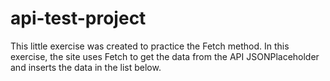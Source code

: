 # api-test-project
This little exercise was created to practice the Fetch method. In this exercise, the site uses Fetch to get the data from the API JSONPlaceholder and inserts the data in the list below.